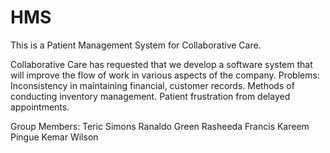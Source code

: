 # HMS
 This is a Patient Management System for Collaborative Care.

Collaborative Care has requested that we develop a software system that will improve the flow of work in various aspects of the company.
Problems:
	Inconsistency in maintaining financial, customer records.
	Methods of conducting inventory management.
	Patient frustration from delayed appointments.


Group Members:
Teric Simons
Ranaldo Green
Rasheeda Francis
Kareem Pingue
Kemar Wilson

